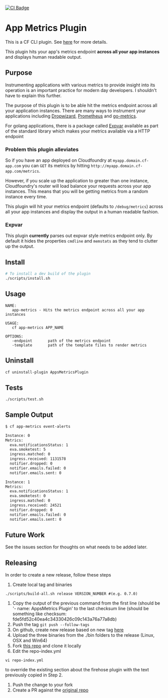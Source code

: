 [![CI Badge][ci-badge]][ci-badge-link]
# App Metrics Plugin

This is a CF CLI plugin. See [here][cf-cli] for more details.

This plugin hits your app's metrics endpoint **across all your app instances** and displays human readable output.

## Purpose
Instrumenting applications with various metrics to provide insight into its operation is an important practice for
modern day developers. I shouldn't have to explain this further.


The purpose of this plugin is to be able hit the metrics endpoint across all your application instances.
There are many ways to instrument your applications including [Dropwizard][dropwizard], [Prometheus][prometheus] and
[go-metrics][godropwizard].


For golang applications, there is a package called [Expvar][expvar] available as part of the standard library which
makes your metrics available via a HTTP endpoint

### Problem this plugin alleviates

So if you have an app deployed on Cloudfoundry at `myapp.domain.cf-app.com` you can `GET` its metrics by hitting
`http://myapp.domain.cf-app.com/metrics`.

However, if you scale up the application to greater than one instance, Cloudfoundry's router will load balance your requests across
your app instances. This means that you will be getting metrics from a random instance every time.


This plugin will hit your metrics endpoint (defaults to `/debug/metrics`) across all your app instances and display the
output in a human readable fashion.

### Expvar

This plugin **currently** parses out expvar style metrics endpoint only. By default it hides the properties `cmdline`
and `memstats` as they tend to clutter up the output.

## Install
```bash
# To install a dev build of the plugin
./scripts/install.sh
```

## Usage

```
NAME:
   app-metrics - Hits the metrics endpoint across all your app instances

USAGE:
   cf app-metrics APP_NAME

OPTIONS:
   -endpoint       path of the metrics endpoint
   -template       path of the template files to render metrics

```

## Uninstall

```bash
cf uninstall-plugin AppsMetricsPlugin
```

## Tests

```bash
./scripts/test.sh
```

## Sample Output
```bash
$ cf app-metrics event-alerts

Instance: 0
Metrics:
  eva.notificationsStatus: 1
  eva.smoketest: 5
  ingress.matched: 0
  ingress.received: 1131578
  notifier.dropped: 0
  notifier.emails.failed: 0
  notifier.emails.sent: 0

Instance: 1
Metrics:
  eva.notificationsStatus: 1
  eva.smoketest: 0
  ingress.matched: 0
  ingress.received: 24521
  notifier.dropped: 0
  notifier.emails.failed: 0
  notifier.emails.sent: 0


```

## Future Work

See the issues section for thoughts on what needs to be added later.


## Releasing

In order to create a new release, follow these steps

1. Create local tag and binaries
  ```
  ./scripts/build-all.sh release VERSION_NUMBER #(e.g. 0.7.0)
  ```
1. Copy the output of the previous command from the first line (should be '- name: AppsMetrics Plugin' to the last checksum line (should be something like checksum: fde5fd52c40ea4c34330426c09c143a76a77a8db)
1. Push the tag `git push --follow-tags`
1. On github, create new release based on new tag [here](https://github.com/cloudfoundry-community/firehose-plugin/releases/new)
1. Upload the three binaries from the ./bin folders to the release (Linux, OSX and Win64)
1. Fork [this repo](https://github.com/cloudfoundry-incubator/cli-plugin-repo) and clone it locally
1. Edit the repo-index.yml
  ```
  vi repo-index.yml
  ```
  to override the existing section about the firehose plugin with the text previously copied in Step 2.
1. Push the change to your fork
1. Create a PR against the [original repo](https://github.com/cloudfoundry-incubator/cli-plugin-repo/compare)


[ci-badge-link]:    https://travis-ci.org/wfernandes/app-metrics-plugin
[ci-badge]:         https://travis-ci.org/wfernandes/app-metrics-plugin.svg?branch=master
[cf-cli]:           https://docs.cloudfoundry.org/cf-cli/develop-cli-plugins.html
[dropwizard]:       http://metrics.dropwizard.io/3.2.3/
[prometheus]:       https://prometheus.io/docs/practices/instrumentation/
[expvar]:           https://golang.org/pkg/expvar/
[godropwizard]:     https://github.com/rcrowley/go-metrics
